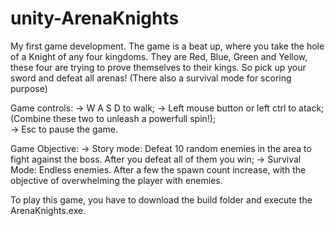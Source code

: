 # unity-ArenaKnights
 My first game development. The game is a beat up, where you take the hole of a Knight of any four kingdoms. They are Red, Blue, Green and Yellow, these four are trying to prove themselves to their kings. So pick up your sword and defeat all arenas! (There also a survival mode for scoring purpose)
 
 Game controls:
                 ->  W  A  S  D to walk;
                 ->  Left mouse button or left ctrl to atack;      
                 (Combine these two to unleash a powerfull spin!);        
                 -> Esc to pause the game.
                   
Game Objective:
                 -> Story mode: Defeat 10 random enemies in the area to fight against the boss. After you defeat all of them you win;
                 -> Survival Mode: Endless enemies. After a few the spawn count increase, with the objective of overwhelming the player with enemies.

To play this game, you have to download the build folder and execute the ArenaKnights.exe. 
